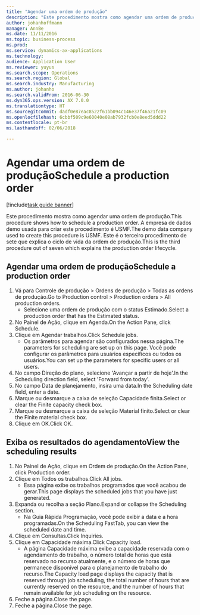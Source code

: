```yaml
---
title: "Agendar uma ordem de produção"
description: "Este procedimento mostra como agendar uma ordem de produção."
author: johanhoffmann
manager: AnnBe
ms.date: 11/11/2016
ms.topic: business-process
ms.prod: 
ms.service: dynamics-ax-applications
ms.technology: 
audience: Application User
ms.reviewer: yuyus
ms.search.scope: Operations
ms.search.region: Global
ms.search.industry: Manufacturing
ms.author: johanho
ms.search.validFrom: 2016-06-30
ms.dyn365.ops.version: AX 7.0.0
ms.translationtype: HT
ms.sourcegitcommit: dadf0e87eac8522f61bb094c146e37f46a21fc09
ms.openlocfilehash: 6cbbf509c9e60040e08ab7932fcb0e8eed5ddd22
ms.contentlocale: pt-br
ms.lasthandoff: 02/06/2018

---
```

# <a name="schedule-a-production-order"></a><span data-ttu-id="8f662-103">Agendar uma ordem de produção</span><span class="sxs-lookup"><span data-stu-id="8f662-103">Schedule a production order</span></span>

[!include[task guide banner](../../includes/task-guide-banner.md)]

<span data-ttu-id="8f662-104">Este procedimento mostra como agendar uma ordem de produção.</span><span class="sxs-lookup"><span data-stu-id="8f662-104">This procedure shows how to schedule a production order.</span></span> <span data-ttu-id="8f662-105">A empresa de dados demo usada para criar este procedimento é USMF.</span><span class="sxs-lookup"><span data-stu-id="8f662-105">The demo data company used to create this procedure is USMF.</span></span> <span data-ttu-id="8f662-106">Este é o terceiro procedimento de sete que explica o ciclo de vida da ordem de produção.</span><span class="sxs-lookup"><span data-stu-id="8f662-106">This is the third procedure out of seven which explains the production order lifecycle.</span></span>


## <a name="schedule-a-production-order"></a><span data-ttu-id="8f662-107">Agendar uma ordem de produção</span><span class="sxs-lookup"><span data-stu-id="8f662-107">Schedule a production order</span></span>
1. <span data-ttu-id="8f662-108">Vá para Controle de produção > Ordens de produção > Todas as ordens de produção.</span><span class="sxs-lookup"><span data-stu-id="8f662-108">Go to Production control > Production orders > All production orders.</span></span>
    * <span data-ttu-id="8f662-109">Selecione uma ordem de produção com o status Estimado.</span><span class="sxs-lookup"><span data-stu-id="8f662-109">Select a production order that has the Estimated status.</span></span>  
2. <span data-ttu-id="8f662-110">No Painel de Ação, clique em Agenda.</span><span class="sxs-lookup"><span data-stu-id="8f662-110">On the Action Pane, click Schedule.</span></span>
3. <span data-ttu-id="8f662-111">Clique em Agendar trabalhos.</span><span class="sxs-lookup"><span data-stu-id="8f662-111">Click Schedule jobs.</span></span>
    * <span data-ttu-id="8f662-112">Os parâmetros para agendar são configurados nessa página.</span><span class="sxs-lookup"><span data-stu-id="8f662-112">The parameters for scheduling are set up on this page.</span></span> <span data-ttu-id="8f662-113">Você pode configurar os parâmetros para usuários específicos ou todos os usuários.</span><span class="sxs-lookup"><span data-stu-id="8f662-113">You can set up the parameters for specific users or all users.</span></span>  
4. <span data-ttu-id="8f662-114">No campo Direção do plano, selecione 'Avançar a partir de hoje'.</span><span class="sxs-lookup"><span data-stu-id="8f662-114">In the Scheduling direction field, select 'Forward from today'.</span></span>
5. <span data-ttu-id="8f662-115">No campo Data de planejamento, insira uma data.</span><span class="sxs-lookup"><span data-stu-id="8f662-115">In the Scheduling date field, enter a date.</span></span>
6. <span data-ttu-id="8f662-116">Marque ou desmarque a caixa de seleção Capacidade finita.</span><span class="sxs-lookup"><span data-stu-id="8f662-116">Select or clear the Finite capacity check box.</span></span>
7. <span data-ttu-id="8f662-117">Marque ou desmarque a caixa de seleção Material finito.</span><span class="sxs-lookup"><span data-stu-id="8f662-117">Select or clear the Finite material check box.</span></span>
8. <span data-ttu-id="8f662-118">Clique em OK.</span><span class="sxs-lookup"><span data-stu-id="8f662-118">Click OK.</span></span>

## <a name="view-the-scheduling-results"></a><span data-ttu-id="8f662-119">Exiba os resultados do agendamento</span><span class="sxs-lookup"><span data-stu-id="8f662-119">View the scheduling results</span></span>
1. <span data-ttu-id="8f662-120">No Painel de Ação, clique em Ordem de produção.</span><span class="sxs-lookup"><span data-stu-id="8f662-120">On the Action Pane, click Production order.</span></span>
2. <span data-ttu-id="8f662-121">Clique em Todos os trabalhos.</span><span class="sxs-lookup"><span data-stu-id="8f662-121">Click All jobs.</span></span>
    * <span data-ttu-id="8f662-122">Essa página exibe os trabalhos programados que você acabou de gerar.</span><span class="sxs-lookup"><span data-stu-id="8f662-122">This page displays the scheduled jobs that you have just generated.</span></span>  
3. <span data-ttu-id="8f662-123">Expanda ou recolha a seção Plano.</span><span class="sxs-lookup"><span data-stu-id="8f662-123">Expand or collapse the Scheduling section.</span></span>
    * <span data-ttu-id="8f662-124">Na Guia Rápida Programação, você pode exibir a data e a hora programadas.</span><span class="sxs-lookup"><span data-stu-id="8f662-124">On the Scheduling FastTab, you can view the scheduled date and time.</span></span>  
4. <span data-ttu-id="8f662-125">Clique em Consultas.</span><span class="sxs-lookup"><span data-stu-id="8f662-125">Click Inquiries.</span></span>
5. <span data-ttu-id="8f662-126">Clique em Capacidade máxima.</span><span class="sxs-lookup"><span data-stu-id="8f662-126">Click Capacity load.</span></span>
    * <span data-ttu-id="8f662-127">A página Capacidade máxima exibe a capacidade reservada com o agendamento do trabalho, o número total de horas que está reservado no recurso atualmente, e o número de horas que permanece disponível para o planejamento de trabalho do recurso.</span><span class="sxs-lookup"><span data-stu-id="8f662-127">The Capacity load page displays the capacity that is reserved through job scheduling, the total number of hours that are currently reserved on the resource, and the number of hours that remain available for job scheduling on the resource.</span></span>  
6. <span data-ttu-id="8f662-128">Feche a página.</span><span class="sxs-lookup"><span data-stu-id="8f662-128">Close the page.</span></span>
7. <span data-ttu-id="8f662-129">Feche a página.</span><span class="sxs-lookup"><span data-stu-id="8f662-129">Close the page.</span></span>

